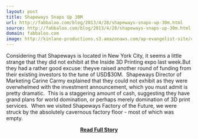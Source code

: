 ```yaml
---
layout: post
title: Shapeways Snaps Up 30M
url: http://fabbaloo.com/blog/2013/4/28/shapeways-snaps-up-30m.html
source: http://fabbaloo.com/blog/2013/4/28/shapeways-snaps-up-30m.html
domain: fabbaloo.com
image: http://kinlane-productions.s3.amazonaws.com/ap-evangelist-site/curated/screenshots/8060_fabbaloo_com.png
---
```


<p>Considering that Shapeways is located in New York City, it seems a little strange that they did not exhibit at the Inside 3D Printing expo last week.But they had a rather good excuse: theyve raised another round of funding from their existing investors to the tune of USD$30M.  Shapeways Director of Marketing Carine Carmy explained that they could not exhibit as they were overwhelmed with the investment announcement, which you must admit is pretty dramatic.  This is a staggering amount of cash, suggesting they have grand plans for world domination, or perhaps merely domination of 3D print services.  When we visited Shapeways Factory of the Future, we were struck by the absolutely cavernous factory floor - most of which was empty.</p>
<center><p><a href="http://fabbaloo.com/blog/2013/4/28/shapeways-snaps-up-30m.html" style='padding:25px; font-sze:18px; font-weight: bold;'>Read Full Story</a></p></center>
